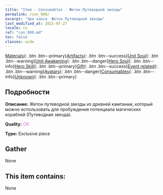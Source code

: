 ```yaml
---
title: "Item - Consumables - Жетон Путеводной звезды"
permalink: /con_989/
excerpt: "Эра хаоса  Жетон Путеводной звезды"
last_modified_at: 2021-07-27
locale: ru
ref: "con_989.md"
toc: false
classes: wide
---
```

 [Materials](/ItemsRU/){: .btn .btn--primary}[Artifacts](/ItemsRU/Artifacts/){: .btn .btn--success}[Unit Soul](/ItemsRU/UnitSoul/){: .btn .btn--warning}[Unit Awakening](/ItemsRU/UnitAwakening/){: .btn .btn--danger}[Hero Soul](/ItemsRU/HeroSoul/){: .btn .btn--info}[Hero Skill](/ItemsRU/HeroSkill/){: .btn .btn--primary}[Gift](/ItemsRU/Gift/){: .btn .btn--success}[Event related](/ItemsRU/Events/){: .btn .btn--warning}[Avatars](/ItemsRU/Avatars/){: .btn .btn--danger}[Consumables](/ItemsRU/Consumables/){: .btn .btn--info}[Unknown](/ItemsRU/Unknown/){: .btn .btn--primary}

## Подробности
 **Описание:** Жетон путеводной звезды из древней кампании, который можно использовать для пробуждения потенциала магических кораблей (Путеводная звезда).

 **Quality:** <span style="color: #DA70D6">OK</span>

 **Type:** Exclusive piece

## Gather

  None

## This item contains:

  None

